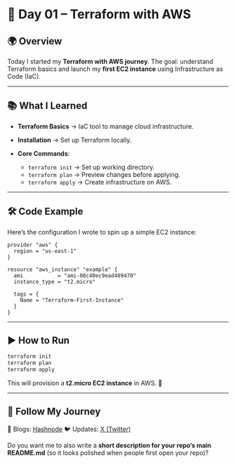 

# 🚀 Day 01 – Terraform with AWS

## 🌍 Overview

Today I started my **Terraform with AWS journey**.
The goal: understand Terraform basics and launch my **first EC2 instance** using Infrastructure as Code (IaC).

---

## 📚 What I Learned

* **Terraform Basics** → IaC tool to manage cloud infrastructure.
* **Installation** → Set up Terraform locally.
* **Core Commands**:

  * `terraform init` → Set up working directory.
  * `terraform plan` → Preview changes before applying.
  * `terraform apply` → Create infrastructure on AWS.

---

## 🛠️ Code Example

Here’s the configuration I wrote to spin up a simple EC2 instance:

```hcl
provider "aws" {
  region = "us-east-1"
}

resource "aws_instance" "example" {
  ami           = "ami-08c40ec9ead489470"
  instance_type = "t2.micro"

  tags = {
    Name = "Terraform-First-Instance"
  }
}
```

---

## ▶️ How to Run

```bash
terraform init
terraform plan
terraform apply
```

This will provision a **t2.micro EC2 instance** in AWS. 🎉

---

## 🔗 Follow My Journey

📖 Blogs: [Hashnode](https://abdulraheem.hashnode.dev) 
🐦 Updates: [X (Twitter)](https://x.com/Abdulraheem183)


Do you want me to also write a **short description for your repo’s main README.md** (so it looks polished when people first open your repo)?
